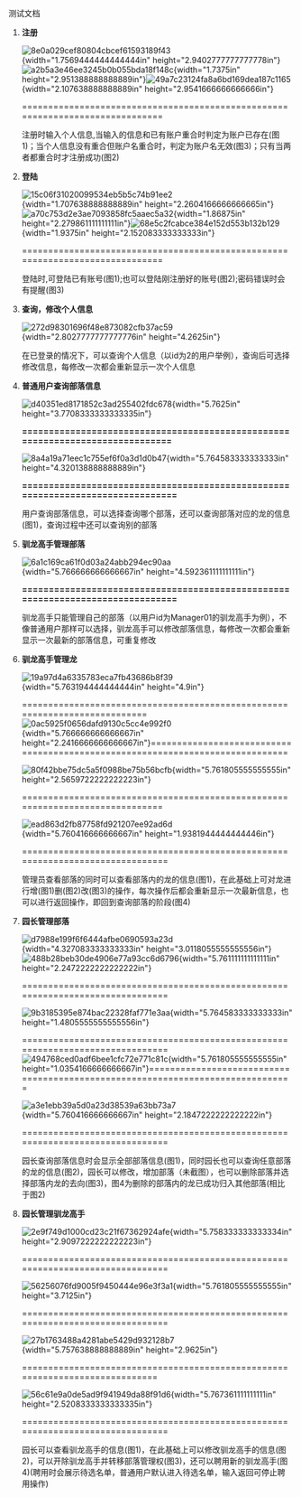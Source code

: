 测试文档

1.  **注册**

    ![8e0a029cef80804cbcef61593189f43](media/image1.png){width="1.7569444444444444in"
    height="2.9402777777777778in"}![a2b5a3e46ee3245b0b055bda18f148c](media/image2.png){width="1.7375in"
    height="2.951388888888889in"}![49a7c23124fa8a6bd169dea187c1165](media/image3.png){width="2.107638888888889in"
    height="2.9541666666666666in"}

    ==============================================================================

    注册时输入个人信息,当输入的信息和已有账户重合时判定为账户已存在(图1)；当个人信息没有重合但账户名重合时，判定为账户名无效(图3)；只有当两者都重合时才注册成功(图2)

2.  **登陆**

    ![15c06f31020099534eb5b5c74b91ee2](media/image4.png){width="1.707638888888889in"
    height="2.2604166666666665in"}![a70c753d2e3ae7093858fc5aaec5a32](media/image5.png){width="1.86875in"
    height="2.279861111111111in"}![68e5c2fcabce384e152d553b132b129](media/image6.png){width="1.9375in"
    height="2.152083333333333in"}

    ==============================================================================

    登陆时,可登陆已有账号(图1);也可以登陆刚注册好的账号(图2);密码错误时会有提醒(图3)

3.  **查询，修改个人信息**

    ![272d98301696f48e873082cfb37ac59](media/image7.png){width="2.8027777777777776in"
    height="4.2625in"}

    在已登录的情况下，可以查询个人信息（以id为2的用户举例），查询后可选择修改信息，每修改一次都会重新显示一次个人信息

4.  **普通用户查询部落信息**

    ![d40351ed8171852c3ad255402fdc678](media/image8.png){width="5.7625in"
    height="3.7708333333333335in"}

    **==============================================================================**

    ![8a4a19a71eec1c755ef6f0a3d1d0b47](media/image9.png){width="5.764583333333333in"
    height="4.320138888888889in"}

    **===============================================================================**

    用户查询部落信息，可以选择查询哪个部落，还可以查询部落对应的龙的信息(图1)，查询过程中还可以查询别的部落

5.  **驯龙高手管理部落**

    ![6a1c169ca61f0d03a24abb294ec90aa](media/image10.png){width="5.766666666666667in"
    height="4.592361111111111in"}

    **===============================================================================**

    驯龙高手只能管理自己的部落（以用户id为Manager01的驯龙高手为例），不像普通用户那样可以选择，驯龙高手可以修改部落信息，每修改一次都会重新显示一次最新的部落信息，可重复修改

6.  **驯龙高手管理龙**

    ![19a97d4a6335783eca7fb43686b8f39](media/image11.png){width="5.763194444444444in"
    height="4.9in"}

    ===========================================================================![0ac5925f0656dafd9130c5cc4e992f0](media/image12.png){width="5.766666666666667in"
    height="2.2416666666666667in"}==============================================================================

    ![80f42bbe75dc5a5f0988be75b56bcfb](media/image13.png){width="5.761805555555555in"
    height="2.5659722222222223in"}

    ==============================================================================

    ![ead863d2fb87758fd921207ee92ad6d](media/image14.png){width="5.760416666666667in"
    height="1.9381944444444446in"}

    ===============================================================================

    管理员查看部落的同时可以查看部落内的龙的信息(图1)，在此基础上可对龙进行增(图1)删(图2)改(图3)的操作，每次操作后都会重新显示一次最新信息，也可以进行返回操作，即回到查询部落的阶段(图4)

7.  **园长管理部落**

    ![d7988e199f6f6444afbe0690593a23d](media/image15.png){width="4.327083333333333in"
    height="3.0118055555555556in"}![488b28beb30de4906e77a93cc6d6796](media/image16.png){width="5.761111111111111in"
    height="2.2472222222222222in"}

    ===============================================================================

    ![9b3185395e874bac22328faf771e3aa](media/image17.png){width="5.764583333333333in"
    height="1.4805555555555556in"}

    ===============================================================================![494768ced0adf6bee1cfc72e771c81c](media/image18.png){width="5.761805555555555in"
    height="1.0354166666666667in"}===============================================================================

    ![a3e1ebb39a5d0a23d38539a63bb73a7](media/image19.png){width="5.760416666666667in"
    height="2.1847222222222222in"}

    ===============================================================================

    园长查询部落信息时会显示全部部落信息(图1)，同时园长也可以查询任意部落的龙的信息(图2)，园长可以修改，增加部落（未截图），也可以删除部落并选择部落内龙的去向(图3)，图4为删除的部落内的龙已成功归入其他部落(相比于图2)

8.  **园长管理驯龙高手**

    ![2e9f749d1000cd23c21f67362924afe](media/image20.png){width="5.758333333333334in"
    height="2.9097222222222223in"}

    ===============================================================================

    ![56256076fd9005f9450444e96e3f3a1](media/image21.png){width="5.761805555555555in"
    height="3.7125in"}

    ===============================================================================

    ![27b1763488a4281abe5429d932128b7](media/image22.png){width="5.757638888888889in"
    height="2.9625in"}

    =============================================================================

    ![56c61e9a0de5ad9f941949da88f91d6](media/image23.png){width="5.767361111111111in"
    height="2.5208333333333335in"}

    ===============================================================================

    园长可以查看驯龙高手的信息(图1)，在此基础上可以修改驯龙高手的信息(图2)，可以开除驯龙高手并转移部落管理权(图3)，还可以聘用新的驯龙高手(图4)(聘用时会展示待选名单，普通用户默认进入待选名单，输入返回可停止聘用操作)
